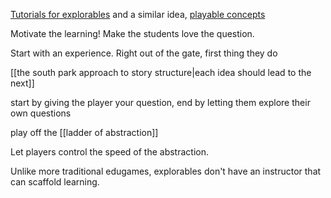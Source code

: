 [Tutorials for explorables](https://explorabl.es/tutorials/) and a similar idea, [playable concepts](https://playableconcepts.aalto.fi/)

Motivate the learning! Make the students love the question.

Start with an experience. Right out of the gate, first thing they do

[[the south park approach to story structure|each idea should lead to the next]]

start by giving the player your question, end by letting them explore their own questions

play off the [[ladder of abstraction]]

Let players control the speed of the abstraction.

Unlike more traditional edugames, explorables don't have an instructor that can scaffold learning.

